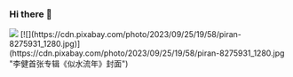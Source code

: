 ### Hi there 👋

<!--
**AntonioM788/AntonioM788** is a ✨ _special_ ✨ repository because its `README.md` (this file) appears on your GitHub profile.

Here are some ideas to get you started:

- 🔭 I’m currently working on ...
- 🌱 I’m currently learning ...
- 👯 I’m looking to collaborate on ...
- 🤔 I’m looking for help with ...
- 💬 Ask me about ...
- 📫 How to reach me: ...
- 😄 Pronouns: ...
- ⚡ Fun fact: ...
-->


<img src="https://cdn.pixabay.com/photo/2023/09/25/19/58/piran-8275931_1280.jpg">
[![](https://cdn.pixabay.com/photo/2023/09/25/19/58/piran-8275931_1280.jpg)](https://cdn.pixabay.com/photo/2023/09/25/19/58/piran-8275931_1280.jpg "李健首张专辑《似水流年》封面")
